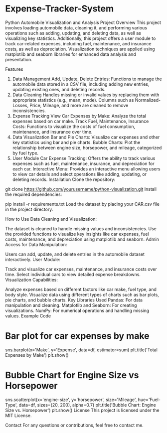 # Expense-Tracker-System
Python Automobile Visualization and Analysis
Project Overview
This project involves loading automobile data, cleaning it, and performing various operations such as adding, updating, and deleting data, as well as visualizing key statistics. Additionally, this project offers a user module to track car-related expenses, including fuel, maintenance, and insurance costs, as well as depreciation. Visualization techniques are applied using matplotlib and seaborn libraries for enhanced data analysis and presentation.

Features
1. Data Management
Add, Update, Delete Entries: Functions to manage the automobile data stored in a CSV file, including adding new entries, updating existing ones, and deleting records.
2. Data Cleaning
Handles missing or invalid values by replacing them with appropriate statistics (e.g., mean, mode).
Columns such as Normalized-Losses, Price, Mileage, and more are cleaned to remove inconsistencies.
3. Expense Tracking
View Car Expenses by Make: Analyze the total expenses based on car make.
Track Fuel, Maintenance, Insurance Costs: Functions to visualize the costs of fuel consumption, maintenance, and insurance over time.
4. Data Visualization
Bar and Pie Charts: Visualize car expenses and other key statistics using bar and pie charts.
Bubble Charts: Plot the relationship between engine size, horsepower, and mileage, categorized by fuel type.
5. User Module
Car Expense Tracking: Offers the ability to track various expenses such as fuel, maintenance, insurance, and depreciation for each car.
Interactive Menu: Provides an interactive menu allowing users to view car details and select operations like adding, updating, or deleting records.
Installation
Clone the repository:


git clone https://github.com/yourusername/python-visualization.git
Install the required dependencies:


pip install -r requirements.txt
Load the dataset by placing your CAR.csv file in the project directory.

How to Use
Data Cleaning and Visualization:

The dataset is cleaned to handle missing values and inconsistencies.
Use the provided functions to visualize key insights like car expenses, fuel costs, maintenance, and depreciation using matplotlib and seaborn.
Admin Access for Data Manipulation:

Users can add, update, and delete entries in the automobile dataset interactively.
User Module:

Track and visualize car expenses, maintenance, and insurance costs over time.
Select individual cars to view detailed expense breakdowns.
Visualization Capabilities:

Analyze expenses based on different factors like car make, fuel type, and body style.
Visualize data using different types of charts such as bar plots, pie charts, and bubble charts.
Key Libraries Used
Pandas: For data manipulation and cleaning.
Matplotlib and Seaborn: For creating visualizations.
NumPy: For numerical operations and handling missing values.
Example Code

# Bar plot for car expenses by make
sns.barplot(x='Make', y='Expense', data=df, estimator=sum)
plt.title('Total Expenses by Make')
plt.show()

# Bubble Chart for Engine Size vs Horsepower
sns.scatterplot(x='engine-size', y='horsepower', size='Mileage', hue='Fuel-Type', data=df, sizes=(20, 200), alpha=0.7)
plt.title('Bubble Chart: Engine Size vs. Horsepower')
plt.show()
License
This project is licensed under the MIT License.

Contact
For any questions or contributions, feel free to contact me.
